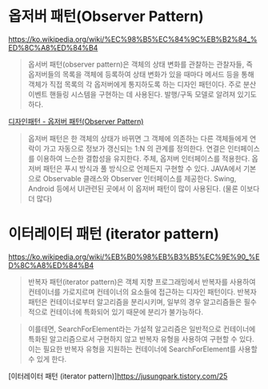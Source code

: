 # 옵저버 패턴(Observer Pattern)

https://ko.wikipedia.org/wiki/%EC%98%B5%EC%84%9C%EB%B2%84_%ED%8C%A8%ED%84%B4

> 옵서버 패턴(observer pattern)은 객체의 상태 변화를 관찰하는 관찰자들, 즉 옵저버들의 목록을 객체에 등록하여 상태 변화가 있을 때마다 메서드 등을 통해 객체가 직접 목록의 각 옵저버에게 통지하도록 하는 디자인 패턴이다. 주로 분산 이벤트 핸들링 시스템을 구현하는 데 사용된다. 발행/구독 모델로 알려져 있기도 하다.

[디자인패턴 - 옵저버 패턴(Observer Pattern)](https://flowarc.tistory.com/entry/%EB%94%94%EC%9E%90%EC%9D%B8-%ED%8C%A8%ED%84%B4-%EC%98%B5%EC%A0%80%EB%B2%84-%ED%8C%A8%ED%84%B4Observer-Pattern?category=562154)

> 옵저버 패턴은 한 객체의 상태가 바뀌면 그 객체에 의존하는 다른 객체들에게 연락이 가고 자동으로 정보가 갱신되는 1:N 의 관계를 정의한다. 연결은 인터페이스를 이용하여 느슨한 결합성을 유지한다. 주체, 옵저버 인터페이스를 적용한다. 옵저버 패턴은 푸시 방식과 풀 방식으로 언제든지 구현할 수 있다. JAVA에서 기본으로 Observable 클래스와 Observer 인터페이스를 제공한다. Swing, Android 등에서 UI관련된 곳에서 이 옵저버 패턴이 많이 사용된다. (물론 이보다 더 많다)

# 이터레이터 패턴 (iterator pattern)

https://ko.wikipedia.org/wiki/%EB%B0%98%EB%B3%B5%EC%9E%90_%ED%8C%A8%ED%84%B4

> 반복자 패턴(iterator pattern)은 객체 지향 프로그래밍에서 반복자를 사용하여 컨테이너를 가로지르며 컨테이너의 요소들에 접근하는 디자인 패턴이다. 반복자 패턴은 컨테이너로부터 알고리즘을 분리시키며, 일부의 경우 알고리즘들은 필수적으로 컨테이너에 특화되어 있기 때문에 분리가 불가능하다.

> 이를테면, SearchForElement라는 가설적 알고리즘은 일반적으로 컨테이너에 특화된 알고리즘으로서 구현하지 않고 반복자 유형을 사용하여 구현할 수 있다. 이는 필요한 반복자 유형을 지원하는 컨테이너에 SearchForElement를 사용할 수 있게 한다.

[이터레이터 패턴 (iterator pattern)]https://jusungpark.tistory.com/25
